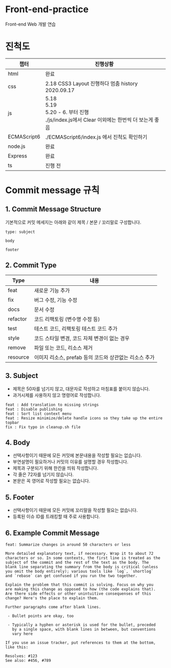 # Front-end-practice

Front-end Web 개발 연습

# 진척도

| 챕터 | 진행상황 |
| --- | --- |
| html | 완료 |
| css | 2.18 CSS3 Layout 진행하다 멈춤 history 2020.09.17 |
| js | 5.18<br> 5.19<br> 5.20 - 6. 부터 진행<br> ./js/index.js에서 Clear 이외에는 한번씩 더 보는게 좋음 |
| ECMAScript6 | ./ECMAScript6/index.js 에서 진척도 확인하기 |
| node.js | 완료 |
| Express | 완료 |
| ts | 진행 전 |


# Commit message 규칙

## 1. Commit Message Structure

기본적으로 커밋 메세지는 아래와 같이 제목 / 본문 / 꼬리말로 구성합니다.

```
type: subject

body

footer
```

## 2. Commit Type

| Type     | 내용                                                   |
| -------- | ------------------------------------------------------ |
| feat     | 새로운 기능 추가                                       |
| fix      | 버그 수정, 기능 수정                                   |
| docs     | 문서 수정                                              |
| refactor | 코드 리팩토링 (변수명 수정 등)                         |
| test     | 테스트 코드, 리팩토링 테스트 코드 추가                 |
| style    | 코드 스타일 변경, 코드 자체 변경이 없는 경우           |
| remove   | 파일 또는 코드, 리소스 제거                            |
| resource | 이미지 리소스, prefab 등의 코드와 상관없는 리소스 추가 |

## 3. Subject

- 제목은 50자를 넘기지 않고, 대문자로 작성하고 마침표를 붙이지 않습니다.
- 과거시제를 사용하지 않고 명령어로 작성합니다.

```
feat : Add translation to missing strings
feat : Disable publishing
feat : Sort list context menu
feat : Resize minimize/delete handle icons so they take up the entire topbar
fix : Fix typo in cleanup.sh file
```

## 4. Body

- 선택사항이기 때문에 모든 커밋에 본문내용을 작성할 필요는 없습니다.
- 부연설명이 필요하거나 커밋의 이유를 설명할 경우 작성합니다.
- 제목과 구분되기 위해 한칸을 띄워 작성합니다.
- 각 줄은 72자를 넘기지 않습니다.
- 본문은 꼭 영어로 작성할 필요는 없습니다.

## 5. Footer

- 선택사항이기 때문에 모든 커밋에 꼬리말을 작성할 필요는 없습니다.
- 등록된 이슈 ID를 트래킹할 때 주로 사용합니다.

## 6. Example Commit Message

```
feat: Summarize changes in around 50 characters or less

More detailed explanatory text, if necessary. Wrap it to about 72
characters or so. In some contexts, the first line is treated as the
subject of the commit and the rest of the text as the body. The
blank line separating the summary from the body is critical (unless
you omit the body entirely); various tools like `log`, `shortlog`
and `rebase` can get confused if you run the two together.

Explain the problem that this commit is solving. Focus on why you
are making this change as opposed to how (the code explains that).
Are there side effects or other unintuitive consequenses of this
change? Here's the place to explain them.

Further paragraphs come after blank lines.

 - Bullet points are okay, too

 - Typically a hyphen or asterisk is used for the bullet, preceded
   by a single space, with blank lines in between, but conventions
   vary here

If you use an issue tracker, put references to them at the bottom,
like this:

Resolves: #123
See also: #456, #789
```
